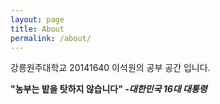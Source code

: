 ```yaml
---
layout: page
title: About
permalink: /about/
---
```


강릉원주대학교 20141640 이석원의 공부 공간 입니다.

**"농부는 밭을 탓하지 않습니다" _-대한민국 16대 대통령_**
